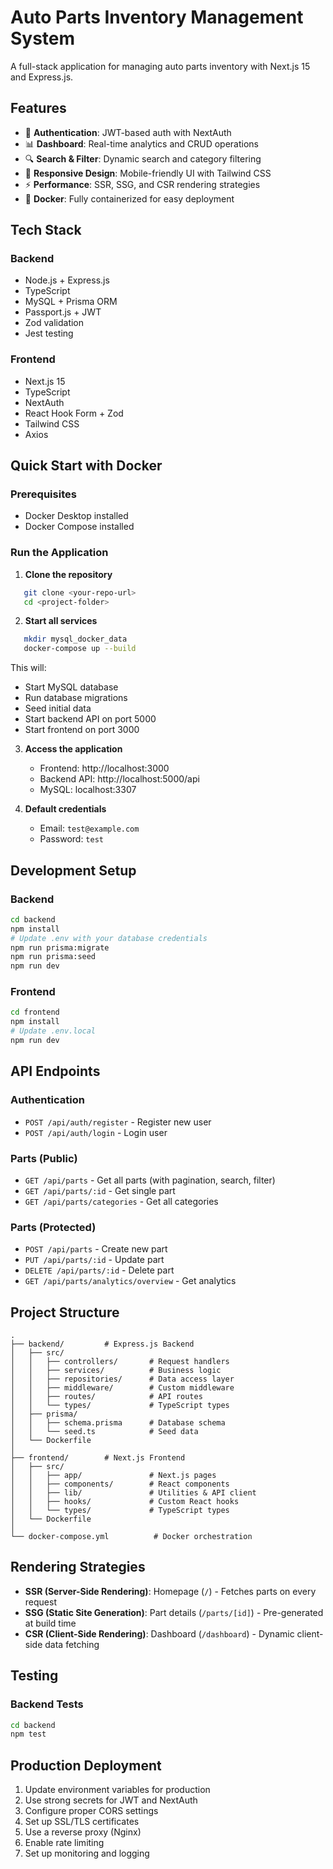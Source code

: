 # Auto Parts Inventory Management System

A full-stack application for managing auto parts inventory with Next.js 15 and Express.js.

## Features

- 🔐 **Authentication**: JWT-based auth with NextAuth
- 📊 **Dashboard**: Real-time analytics and CRUD operations
- 🔍 **Search & Filter**: Dynamic search and category filtering
- 📱 **Responsive Design**: Mobile-friendly UI with Tailwind CSS
- ⚡ **Performance**: SSR, SSG, and CSR rendering strategies
- 🐳 **Docker**: Fully containerized for easy deployment

## Tech Stack

### Backend
- Node.js + Express.js
- TypeScript
- MySQL + Prisma ORM
- Passport.js + JWT
- Zod validation
- Jest testing

### Frontend
- Next.js 15
- TypeScript
- NextAuth
- React Hook Form + Zod
- Tailwind CSS
- Axios

## Quick Start with Docker

### Prerequisites
- Docker Desktop installed
- Docker Compose installed

### Run the Application

1. **Clone the repository**
```bash
   git clone <your-repo-url>
   cd <project-folder>
```

2. **Start all services**
```bash
   mkdir mysql_docker_data
   docker-compose up --build
```

This will:
- Start MySQL database
- Run database migrations
- Seed initial data
- Start backend API on port 5000
- Start frontend on port 3000

3. **Access the application**
    - Frontend: http://localhost:3000
    - Backend API: http://localhost:5000/api
    - MySQL: localhost:3307

4. **Default credentials**
    - Email: `test@example.com`
    - Password: `test`


## Development Setup

### Backend
```bash
cd backend
npm install
# Update .env with your database credentials
npm run prisma:migrate
npm run prisma:seed
npm run dev
```

### Frontend
```bash
cd frontend
npm install
# Update .env.local
npm run dev
```

## API Endpoints

### Authentication
- `POST /api/auth/register` - Register new user
- `POST /api/auth/login` - Login user

### Parts (Public)
- `GET /api/parts` - Get all parts (with pagination, search, filter)
- `GET /api/parts/:id` - Get single part
- `GET /api/parts/categories` - Get all categories

### Parts (Protected)
- `POST /api/parts` - Create new part
- `PUT /api/parts/:id` - Update part
- `DELETE /api/parts/:id` - Delete part
- `GET /api/parts/analytics/overview` - Get analytics

## Project Structure
```
.
├── backend/         # Express.js Backend
│   ├── src/
│   │   ├── controllers/       # Request handlers
│   │   ├── services/          # Business logic
│   │   ├── repositories/      # Data access layer
│   │   ├── middleware/        # Custom middleware
│   │   ├── routes/            # API routes
│   │   └── types/             # TypeScript types
│   ├── prisma/
│   │   ├── schema.prisma      # Database schema
│   │   └── seed.ts            # Seed data
│   └── Dockerfile
│
├── frontend/        # Next.js Frontend
│   ├── src/
│   │   ├── app/               # Next.js pages
│   │   ├── components/        # React components
│   │   ├── lib/               # Utilities & API client
│   │   ├── hooks/             # Custom React hooks
│   │   └── types/             # TypeScript types
│   └── Dockerfile
│
└── docker-compose.yml          # Docker orchestration
```

## Rendering Strategies

- **SSR (Server-Side Rendering)**: Homepage (`/`) - Fetches parts on every request
- **SSG (Static Site Generation)**: Part details (`/parts/[id]`) - Pre-generated at build time
- **CSR (Client-Side Rendering)**: Dashboard (`/dashboard`) - Dynamic client-side data fetching

## Testing

### Backend Tests
```bash
cd backend
npm test
```

## Production Deployment

1. Update environment variables for production
2. Use strong secrets for JWT and NextAuth
3. Configure proper CORS settings
4. Set up SSL/TLS certificates
5. Use a reverse proxy (Nginx)
6. Enable rate limiting
7. Set up monitoring and logging